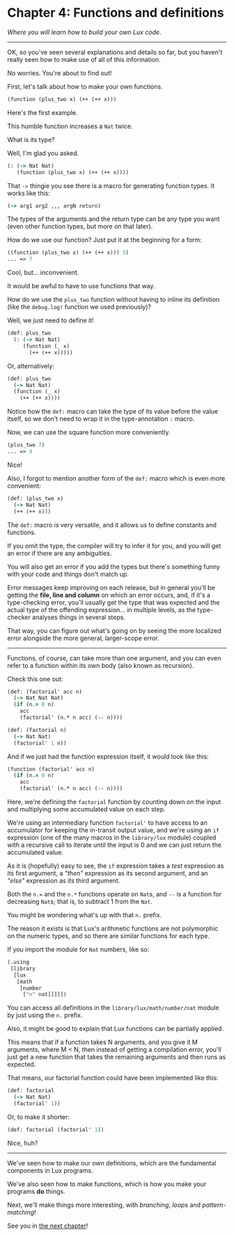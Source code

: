 # Chapter 4: Functions and definitions

_Where you will learn how to build your own Lux code._

---

OK, so you've seen several explanations and details so far, but you haven't really seen how to make use of all of this information.

No worries. You're about to find out!

First, let's talk about how to make your own functions.

```clojure
(function (plus_two x) (++ (++ x)))
```

Here's the first example.

This humble function increases a `Nat` twice.

What is its type?

Well, I'm glad you asked.

```clojure
(: (-> Nat Nat)
   (function (plus_two x) (++ (++ x))))
```

That `->` thingie you see there is a macro for generating function types.
It works like this:

```clojure
(-> arg1 arg2 ,,, argN return)
```

The types of the arguments and the return type can be any type you want (even other function types, but more on that later).

How do we use our function? Just put it at the beginning for a form:

```clojure
((function (plus_two x) (++ (++ x))) 5)
... => 7
```

Cool, but... inconvenient.

It would be awful to have to use functions that way.

How do we use the `plus_two` function without having to inline its definition (like the `debug.log!` function we used previously)?

Well, we just need to define it!

```clojure
(def: plus_two
  (: (-> Nat Nat)
     (function (_ x)
       (++ (++ x)))))
```

Or, alternatively:

```clojure
(def: plus_two
  (-> Nat Nat)
  (function (_ x)
    (++ (++ x))))
```

Notice how the `def:` macro can take the type of its value before the value itself, so we don't need to wrap it in the type-annotation `:` macro.

Now, we can use the square function more conveniently.

```clojure
(plus_two 7)
... => 9
```

Nice!

Also, I forgot to mention another form of the `def:` macro which is even more convenient:

```clojure
(def: (plus_two x)
  (-> Nat Nat)
  (++ (++ x)))
```

The `def:` macro is very versatile, and it allows us to define constants and functions.

If you omit the type, the compiler will try to infer it for you, and you will get an error if there are any ambiguities.

You will also get an error if you add the types but there's something funny with your code and things don't match up.

Error messages keep improving on each release, but in general you'll be getting the **file, line and column** on which an error occurs, and, if it's a type-checking error, you'll usually get the type that was expected and the actual type of the offending expression... in multiple levels, as the type-checker analyses things in several steps.

That way, you can figure out what's going on by seeing the more localized error alongside the more general, larger-scope error.

---

Functions, of course, can take more than one argument, and you can even refer to a function within its own body (also known as recursion).

Check this one out:

```clojure
(def: (factorial' acc n)
  (-> Nat Nat Nat)
  (if (n.= 0 n)
    acc
    (factorial' (n.* n acc) (-- n))))

(def: (factorial n)
  (-> Nat Nat)
  (factorial' 1 n))
```

And if we just had the function expression itself, it would look like this:

```clojure
(function (factorial' acc n)
  (if (n.= 0 n)
    acc
    (factorial' (n.* n acc) (-- n))))
```

Here, we're defining the `factorial` function by counting down on the input and multiplying some accumulated value on each step.

We're using an intermediary function `factorial'` to have access to an accumulator for keeping the in-transit output value, and we're using an `if` expression (one of the many macros in the `library/lux` module) coupled with a recursive call to iterate until the input is 0 and we can just return the accumulated value.

As it is (hopefully) easy to see, the `if` expression takes a _test_ expression as its first argument, a _"then"_ expression as its second argument, and an _"else"_ expression as its third argument.

Both the `n.=` and the `n.*` functions operate on `Nat`s, and `--` is a function for decreasing `Nat`s; that is, to subtract 1 from the `Nat`.

You might be wondering what's up with that `n.` prefix.

The reason it exists is that Lux's arithmetic functions are not polymorphic on the numeric types, and so there are similar functions for each type.

If you import the module for `Nat` numbers, like so:

```clojure
(.using
 [library
  [lux
   [math
    [number
     ["n" nat]]]]])
```

You can access all definitions in the `library/lux/math/number/nat` module by just using the `n.` prefix.

Also, it might be good to explain that Lux functions can be partially applied.

This means that if a function takes N arguments, and you give it M arguments, where M < N, then instead of getting a compilation error, you'll just get a new function that takes the remaining arguments and then runs as expected.

That means, our factorial function could have been implemented like this:

```clojure
(def: factorial
  (-> Nat Nat)
  (factorial' 1))
```

Or, to make it shorter:

```clojure
(def: factorial (factorial' 1))
```

Nice, huh?

---

We've seen how to make our own definitions, which are the fundamental components in Lux programs.

We've also seen how to make functions, which is how you make your programs **do** things.

Next, we'll make things more interesting, with _branching_, _loops_ and _pattern-matching_!

See you in [the next chapter](chapter_5.md)!

